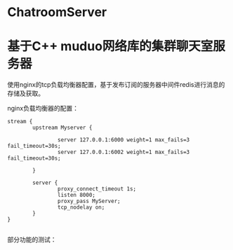 # ChatroomServer
# 基于C++ muduo网络库的集群聊天室服务器

使用nginx的tcp负载均衡器配置，基于发布订阅的服务器中间件redis进行消息的存储及获取。

nginx负载均衡器的配置：

```
stream {
        upstream Myserver {

                server 127.0.0.1:6000 weight=1 max_fails=3 fail_timeout=30s;
                server 127.0.0.1:6002 weight=1 max_fails=3 fail_timeout=30s;

        }

        server {
                proxy_connect_timeout 1s;
                listen 8000;
                proxy_pass MyServer;
                tcp_nodelay on;
        }
}


```

部分功能的测试：
